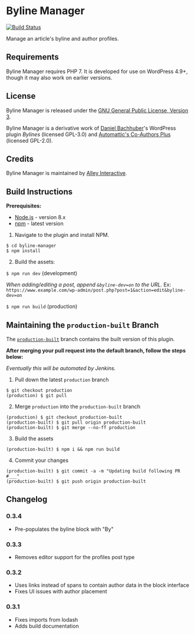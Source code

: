 Byline Manager
==============

[![Build Status](https://travis-ci.org/alleyinteractive/byline-manager.svg?branch=master)](https://travis-ci.org/alleyinteractive/byline-manager)

Manage an article's byline and author profiles.

## Requirements

Byline Manager requires PHP 7. It is developed for use on WordPress 4.9+, though it may also work on earlier versions.

## License

Byline Manager is released under the [GNU General Public License, Version 3](LICENSE.txt).

Byline Manager is a derivative work of [Daniel Bachhuber](https://danielbachhuber.com/)'s WordPress plugin _Bylines_ (licensed GPL-3.0) and [Automattic's Co-Authors Plus](https://github.com/Automattic/Co-Authors-Plus) (licensed GPL-2.0).

## Credits

Byline Manager is maintained by [Alley Interactive](https://alley.co/).

## Build Instructions

**Prerequisites:**
- [Node.js](https://nodejs.org/en/) - version 8.x
- [npm](https://www.npmjs.com/get-npm) - latest version

1. Navigate to the plugin and install NPM.
```
$ cd byline-manager
$ npm install
```

2. Build the assets:

`$ npm run dev` (development)

*When adding/editing a post, append `&byline-dev=on` to the URL.*
Ex: `https://www.example.com/wp-admin/post.php?post=1&action=edit&byline-dev=on`

`$ npm run build` (production)

## Maintaining the `production-built` Branch

The [`production-built`](https://github.com/newscorp-ghfb/byline-manager/tree/production-built) branch contains the built version of this plugin.

**After merging your pull request into the default branch, follow the steps below:**

*Eventually this will be automated by Jenkins.*

1. Pull down the latest `production` branch
```
$ git checkout production
(production) $ git pull
```

2. Merge `production` into the `production-built` branch
```
(production) $ git checkout production-built
(production-built) $ git pull origin production-built
(production-built) $ git merge --no-ff production
```

3. Build the assets
```
(production-built) $ npm i && npm run build
```

4. Commit your changes
```
(production-built) $ git commit -a -m "Updating build following PR #___"
(production-built) $ git push origin production-built
```

## Changelog

### 0.3.4

* Pre-populates the byline block with "By"

### 0.3.3

* Removes editor support for the profiles post type

### 0.3.2

* Uses links instead of spans to contain author data in the block interface
* Fixes UI issues with author placement

### 0.3.1

* Fixes imports from lodash
* Adds build documentation
